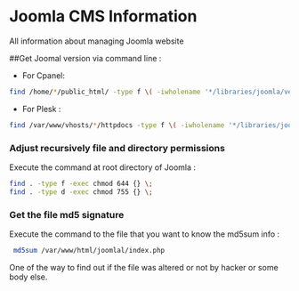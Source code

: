 # Joomla CMS Information
All information about managing Joomla website

##Get Joomal version via command line :

* For Cpanel: 
```bash
find /home/*/public_html/ -type f \( -iwholename '*/libraries/joomla/version.php' -o -iwholename '*/libraries/cms/version.php' -o -iwholename '*/libraries/cms/version/version.php' \) -print0 -exec perl -e 'while (<>) { $release = $1 if m/ \$RELEASE\s+= .([\d.]+).;/; $dev = $1 if m/ \$DEV_LEVEL\s+= .(\d+).;/; } print qq( = $release.$dev\n);' {} \;
```
* For Plesk :
```bash
find /var/www/vhosts/*/httpdocs -type f \( -iwholename '*/libraries/joomla/version.php' -o -iwholename '*/libraries/cms/version.php' -o -iwholename '*/libraries/cms/version/version.php' \) -print0 -exec perl -e 'while (<>) { $release = $1 if m/ \$RELEASE\s+= .([\d.]+).;/; $dev = $1 if m/ \$DEV_LEVEL\s+= .(\d+).;/; } print qq( = $release.$dev\n);' {} \;
```
### Adjust recursively file and directory permissions
Execute the command at root directory of Joomla : 
```bash
find . -type f -exec chmod 644 {} \;
find . -type d -exec chmod 755 {} \;
```
### Get the file md5 signature
Execute the command to the file that you want to know the md5sum info :
```bash
 md5sum /var/www/html/joomlal/index.php
```
One of the way to find out if the file was altered or not by hacker or some body else.
